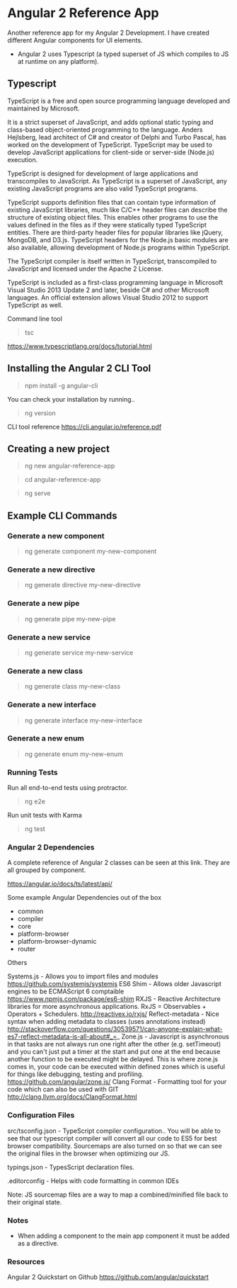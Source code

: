 # Angular 2 Reference App

Another reference app for my Angular 2 Development. I have created different Angular components for UI elements.

- Angular 2 uses Typescript (a typed superset of JS which compiles to JS at runtime on any platform).

## Typescript

TypeScript is a free and open source programming language developed and maintained by Microsoft.

It is a strict superset of JavaScript, and adds optional static typing and class-based object-oriented programming to the language. Anders Hejlsberg, lead architect of C# and creator of Delphi and Turbo Pascal, has worked on the development of TypeScript. TypeScript may be used to develop JavaScript applications for client-side or server-side (Node.js) execution.

TypeScript is designed for development of large applications and transcompiles to JavaScript. As TypeScript is a superset of JavaScript, any existing JavaScript programs are also valid TypeScript programs.

TypeScript supports definition files that can contain type information of existing JavaScript libraries, much like C/C++ header files can describe the structure of existing object files. This enables other programs to use the values defined in the files as if they were statically typed TypeScript entities. There are third-party header files for popular libraries like jQuery, MongoDB, and D3.js. TypeScript headers for the Node.js basic modules are also available, allowing development of Node.js programs within TypeScript.

The TypeScript compiler is itself written in TypeScript, transcompiled to JavaScript and licensed under the Apache 2 License.

TypeScript is included as a first-class programming language in Microsoft Visual Studio 2013 Update 2 and later, beside C# and other Microsoft languages. An official extension allows Visual Studio 2012 to support TypeScript as well.

Command line tool

> tsc

https://www.typescriptlang.org/docs/tutorial.html

## Installing the Angular 2 CLI Tool

> npm install -g angular-cli

You can check your installation by running..

> ng version

CLI tool reference https://cli.angular.io/reference.pdf

## Creating a new project

> ng new angular-reference-app

> cd angular-reference-app

> ng serve

## Example CLI Commands

### Generate a new component
> ng generate component my-new-component

### Generate a new directive
> ng generate directive my-new-directive

### Generate a new pipe
> ng generate pipe my-new-pipe

### Generate a new service
> ng generate service my-new-service

### Generate a new class
> ng generate class my-new-class

### Generate a new interface
> ng generate interface my-new-interface

### Generate a new enum
> ng generate enum my-new-enum

### Running Tests

Run all end-to-end tests using protractor.

> ng e2e

Run unit tests with Karma

> ng test

### Angular 2 Dependencies

A complete reference of Angular 2 classes can be seen at this link. They are all grouped by component.

https://angular.io/docs/ts/latest/api/

Some example Angular Dependencies out of the box

- common
- compiler
- core
- platform-browser
- platform-browser-dynamic
- router

Others

Systems.js - Allows you to import files and modules https://github.com/systemjs/systemjs
ES6 Shim - Allows older Javascript engines to be ECMAScript 6 comptaible https://www.npmjs.com/package/es6-shim
RXJS - Reactive Architecture libraries for more asynchronous applications. RxJS = Observables + Operators + Schedulers. http://reactivex.io/rxjs/
Reflect-metadata - Nice syntax when adding metadata to classes (uses annotations instead) http://stackoverflow.com/questions/30539571/can-anyone-explain-what-es7-reflect-metadata-is-all-about#_=_
Zone.js - Javascript is asynchronous in that tasks are not always run one right after the other (e.g. setTimeout) and you can't just put a timer at the start and put one at the end because another function to be executed might be delayed. This is where zone.js comes in, your code can be executed within defined zones which is useful for things like debugging, testing and profiling. https://github.com/angular/zone.js/
Clang Format - Formatting tool for your code which can also be used with GIT http://clang.llvm.org/docs/ClangFormat.html


### Configuration Files

src/tsconfig.json - TypeScript compiler configuration.. You will be able to see that our typescript compiler will convert all our code to ES5 for best browser compatibility. Sourcemaps are also turned on so that we can see the original files in the browser when optimizing our JS.

typings.json - TypesScript declaration files.

.editorconfig - Helps with code formatting in common IDEs

Note: JS sourcemap files are a way to map a combined/minified file back to their original state.

### Notes

- When adding a component to the main app component it must be added as a directive.

### Resources

Angular 2 Quickstart on Github https://github.com/angular/quickstart
